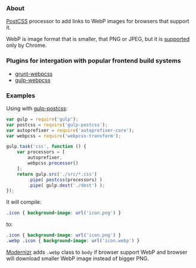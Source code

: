### About
[PostCSS](https://github.com/postcss/postcss) processor to add links to WebP images for browsers that support it.

WebP is image format that is smaller, that PNG or JPEG, but it is [supported](http://caniuse.com/webp) only by Chrome.

### Plugins for intergation with popular frontend build systems
* [grunt-webpcss](https://github.com/lexich/grunt-webpcss)
* [gulp-webpcss](https://github.com/lexich/gulp-webpcss)

### Examples

Using with [gulp-postcss](https://github.com/w0rm/gulp-postcss):

```js
var gulp = require('gulp');
var postcss = require('gulp-postcss');
var autoprefixer = require('autoprefixer-core');
var webpcss = require('webpcss-transform');

gulp.task('css', function () {
    var processors = [
        autoprefixer,
        webpcss.processor()
    ];
    return gulp.src('./src/*.css')
        .pipe( postcss(processors) )
        .pipe( gulp.dest('./dest') );
});
```

It will compile:

```css
.icon { background-image: url('icon.png') }
```

to:

```css
.icon { background-image: url('icon.png') }
.webp .icon { background-image: url('icon.webp') }
```

[Modernizr](http://modernizr.com/) adds `.webp` class to `body` if browser support WebP and browser will download smaller WebP image instead of bigger PNG.
